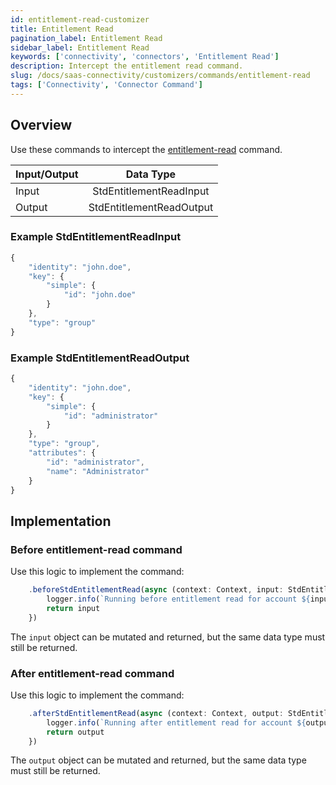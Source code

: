 ```yaml
---
id: entitlement-read-customizer
title: Entitlement Read
pagination_label: Entitlement Read
sidebar_label: Entitlement Read
keywords: ['connectivity', 'connectors', 'Entitlement Read']
description: Intercept the entitlement read command.
slug: /docs/saas-connectivity/customizers/commands/entitlement-read
tags: ['Connectivity', 'Connector Command']
---
```


## Overview

Use these commands to intercept the [entitlement-read](../../commands/entitlement-read) command.


| Input/Output |        Data Type         |
| :----------- | :----------------------: |
| Input        | StdEntitlementReadInput  |
| Output       | StdEntitlementReadOutput |

### Example StdEntitlementReadInput

```javascript
{
    "identity": "john.doe",
    "key": {
        "simple": {
            "id": "john.doe"
        }
    },
    "type": "group"
}
```

### Example StdEntitlementReadOutput

```javascript
{
    "identity": "john.doe",
    "key": {
        "simple": {
            "id": "administrator"
        }
    },
    "type": "group",
    "attributes": {
        "id": "administrator",
        "name": "Administrator"
    }
}
```
## Implementation

### Before entitlement-read command

Use this logic to implement the command: 

```javascript
    .beforeStdEntitlementRead(async (context: Context, input: StdEntitlementReadInput) => {
        logger.info(`Running before entitlement read for account ${input.identity}`)
        return input
    })
```
The `input` object can be mutated and returned, but the same data type must still be returned.

### After entitlement-read command

Use this logic to implement the command: 

```javascript
    .afterStdEntitlementRead(async (context: Context, output: StdEntitlementReadOutput) => {
        logger.info(`Running after entitlement read for account ${output.identity}`)
        return output
    })
```
The `output` object can be mutated and returned, but the same data type must still be returned.